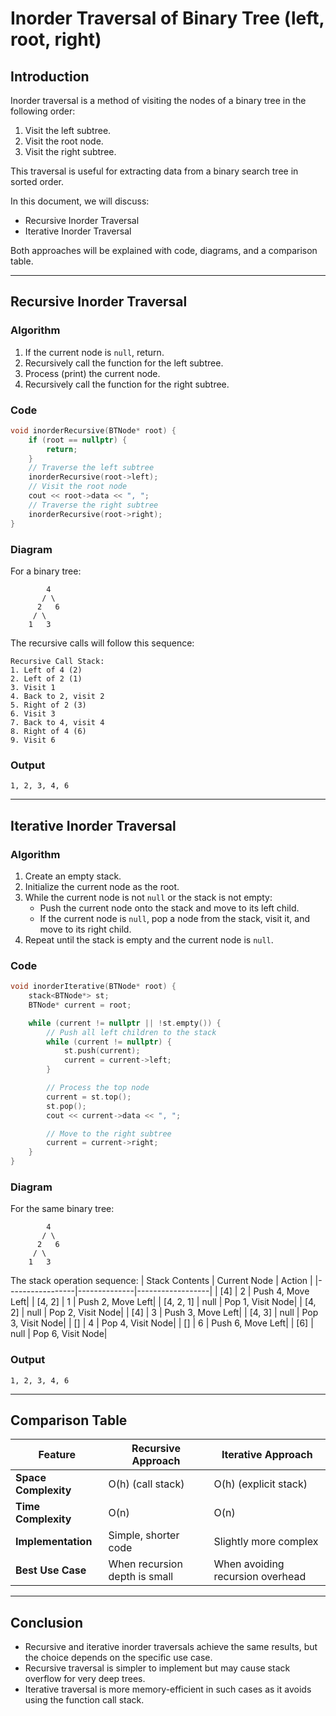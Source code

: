 # Inorder Traversal of Binary Tree (left, root, right)

## Introduction

Inorder traversal is a method of visiting the nodes of a binary tree in the following order:

1. Visit the left subtree.
2. Visit the root node.
3. Visit the right subtree.

This traversal is useful for extracting data from a binary search tree in sorted order.

In this document, we will discuss:

- Recursive Inorder Traversal
- Iterative Inorder Traversal

Both approaches will be explained with code, diagrams, and a comparison table.

---

## Recursive Inorder Traversal

### Algorithm

1. If the current node is `null`, return.
2. Recursively call the function for the left subtree.
3. Process (print) the current node.
4. Recursively call the function for the right subtree.

### Code

```cpp
void inorderRecursive(BTNode* root) {
    if (root == nullptr) {
        return;
    }
    // Traverse the left subtree
    inorderRecursive(root->left);
    // Visit the root node
    cout << root->data << ", ";
    // Traverse the right subtree
    inorderRecursive(root->right);
}
```

### Diagram

For a binary tree:

```
        4
       / \
      2   6
     / \
    1   3
```

The recursive calls will follow this sequence:

```
Recursive Call Stack:
1. Left of 4 (2)
2. Left of 2 (1)
3. Visit 1
4. Back to 2, visit 2
5. Right of 2 (3)
6. Visit 3
7. Back to 4, visit 4
8. Right of 4 (6)
9. Visit 6
```

### Output

```
1, 2, 3, 4, 6
```

---

## Iterative Inorder Traversal

### Algorithm

1. Create an empty stack.
2. Initialize the current node as the root.
3. While the current node is not `null` or the stack is not empty:
   - Push the current node onto the stack and move to its left child.
   - If the current node is `null`, pop a node from the stack, visit it, and move to its right child.
4. Repeat until the stack is empty and the current node is `null`.

### Code

```cpp
void inorderIterative(BTNode* root) {
    stack<BTNode*> st;
    BTNode* current = root;

    while (current != nullptr || !st.empty()) {
        // Push all left children to the stack
        while (current != nullptr) {
            st.push(current);
            current = current->left;
        }

        // Process the top node
        current = st.top();
        st.pop();
        cout << current->data << ", ";

        // Move to the right subtree
        current = current->right;
    }
}
```

### Diagram

For the same binary tree:

```
        4
       / \
      2   6
     / \
    1   3
```

The stack operation sequence:
| Stack Contents | Current Node | Action |
|-----------------|--------------|------------------|
| [4] | 2 | Push 4, Move Left|
| [4, 2] | 1 | Push 2, Move Left|
| [4, 2, 1] | null | Pop 1, Visit Node|
| [4, 2] | null | Pop 2, Visit Node|
| [4] | 3 | Push 3, Move Left|
| [4, 3] | null | Pop 3, Visit Node|
| [] | 4 | Pop 4, Visit Node|
| [] | 6 | Push 6, Move Left|
| [6] | null | Pop 6, Visit Node|

### Output

```
1, 2, 3, 4, 6
```

---

## Comparison Table

| Feature              | Recursive Approach            | Iterative Approach               |
| -------------------- | ----------------------------- | -------------------------------- |
| **Space Complexity** | O(h) (call stack)             | O(h) (explicit stack)            |
| **Time Complexity**  | O(n)                          | O(n)                             |
| **Implementation**   | Simple, shorter code          | Slightly more complex            |
| **Best Use Case**    | When recursion depth is small | When avoiding recursion overhead |

---

## Conclusion

- Recursive and iterative inorder traversals achieve the same results, but the choice depends on the specific use case.
- Recursive traversal is simpler to implement but may cause stack overflow for very deep trees.
- Iterative traversal is more memory-efficient in such cases as it avoids using the function call stack.

